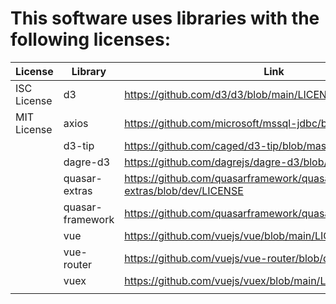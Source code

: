 # This software uses libraries with the following licenses:

| License           | Library                  | Link                                                                    |
|-------------------|--------------------------|-------------------------------------------------------------------------|
|ISC License        | d3                       | https://github.com/d3/d3/blob/main/LICENSE                              |
|MIT License        | axios                    | https://github.com/microsoft/mssql-jdbc/blob/dev/LICENSE                |
|                   | d3-tip                   | https://github.com/caged/d3-tip/blob/master/LICENSE                     |
|                   | dagre-d3                 | https://github.com/dagrejs/dagre-d3/blob/master/LICENSE                 |
|                   | quasar-extras            | https://github.com/quasarframework/quasar-extras/blob/dev/LICENSE       |
|                   | quasar-framework         | https://github.com/quasarframework/quasar/blob/dev/LICENSE              |
|                   | vue                      | https://github.com/vuejs/vue/blob/main/LICENSE                          |
|                   | vue-router               | https://github.com/vuejs/vue-router/blob/dev/LICENSE                    | 
|                   | vuex                     | https://github.com/vuejs/vuex/blob/main/LICENSE                         |
|                   |                          |                                                                         |
